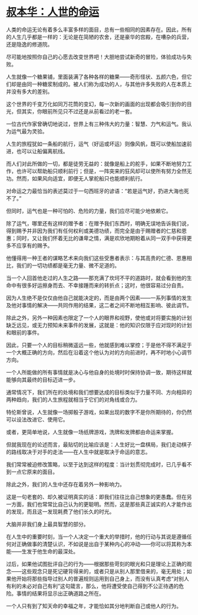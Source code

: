 <link href="../../css/style.css" rel="stylesheet" type="text/css" />

# [叔本华：人世的命运](http://www.360doc.cn/article/11770266_360754369.html)

<div class="p">

人类的命运无论有着多么丰富多样的面目，总有一些相同的因素存在。因此，所有的人生几乎都是一样的：无论是在简陋的农舍，还是豪华的宫殿，在嘈杂的兵营，还是隐逸的修道院。

尽可能地按照你自己的心愿去改变世界吧！大胆地尝试新奇的冒险，体验成功与失败。

人生就像一个糖果铺，里面装满了各种各样的糖果——奇形怪状、五颜六色，但它们却是由同一种糖浆制成的。被人们称为成功的人，与其他许多失败的人在本质上并没有多大的差别。

这个世界的千变万化如同万花筒的变幻，每一次新的画面的出现都会吸引到你的目光，但其实，你眼前所见只不过还是从前看过的老一套。

一位古代作家曾确切地说过，世界上有三种伟大的力量：智慧、力气和运气。我认为运气最为灵验。

人生的旅程犹如一条船的航行，运气（好运或坏运）则像风帆，既可以使船加速前进，也可以让船偏离航线。

而人们对此所做的一切，都是徒劳无益的：就像是船上的舵手，如果不断地努力工作，也许可以帮助船只顺利前行；但是，一阵突来的狂风却可以使所有努力全然无功。然而，如果风向适宜，即便无人掌舵船只也能顺利航行。

对命运之力最恰当的表述莫过于一句西班牙的谚语：“若是运气好，扔进大海也死不了。”

但同时，运气也是一种可怕的、危险的力量，我们应尽可能少地依赖它。

除了运气，哪里还有这样的赠予者：在赠予我们东西时，明确无误地告诉我们说，得到赐予并非因为我们有任何权利或美德功绩，而完全是由于赐赠者的仁慈和恩惠；同时，又让我们怀着无比的谦卑之情，满是欢欣地期盼着从同一双手中获得更多不应享有的赐予。

他懂得用一种王者的谋略艺术来向我们这些受惠者表示：与其高贵的仁德、恩惠相比，我们的一切功绩都是毫无力量、微不足道的。

当一个人回首他走过的人生之路——那充满了坎坷不平的道路时，就会看到他的生命中有很多好运擦身而去、不幸接踵而来的转折点；这时，他很容易过分自责。

因为人生绝不是仅仅由他自己就能决定的，而是由两个因素——一系列事情的发生及他对事情的解决——共同作用的结果，这二者之间不断地相互影响、彼此调节。

除此之外，另外一种因素也限定了一个人的眼界和视野，使他或对将要实施的计划缺乏远见，或无力预知未来事件的发展，这就是：他的知识仅限于应对现时的计划和眼前的事件。

因此，只要一个人的目标稍微遥远一些，他就感到难以掌控；于是他不得不满足于一个大概正确的方向，然后在沿着这个他认为对的方向前进时，再不时地小心调节方向。

一个人所能做的所有事情就是决心与他自身的处境时时保持协调一致，期待这样就能够向其最终的目标迈进一步。

通常情况下，我们所在的处境和我们想要达成的目标类似于力量不同、方向相异的两种趋向，我们的人生旅程就相当于它们的对角线或合力。

特伦斯曾说，人生就像一场掷骰子游戏，如果出现的数字不是你所期待的，你仍然可以设法改进它、使用它。

或者，更简单地说，人生就像一场纸牌游戏，洗牌和发牌都由命运来掌握。

但就我现在的论述而言，最贴切的比喻应该是：人生好比一盘棋局，我们走动棋子的路线取决于对手的走法——在人生中就是取决于命运的意志。

我们常常被迫修改策略，以至于达到这样的程度：当计划贯彻完成时，已几乎看不到一点它原来的面目。

除此之外，我们的人生中还存在着另外一种影响力。

这是一句老套的、却久被证明真实的话：即我们往往比自己想象的更愚蠢。但在另一方面，我们也常常比自己认为的更聪明。然而，这是那些真正诚实的人才能作出的发现，而且这一发现耗费了他们长久的时光。

大脑并非我们身上最具智慧的部分。

在人生中的重要时刻，当一个人决定一个重大的举措时，他的行动与其说是遵循任何对正确做事的清楚认识，不如说是出自于某种内心的冲动——你可以将其称为本能——生发于他生命的最深处。

过后，如果他试图批评自己的行为——根据那些苛刻的眼光和只是理论上正确的观念——这些观念只是死记硬背得来的，或者只是从别人那里借来的，毫无用处；如果他开始将那些指导过别人的普遍规则运用到自己身上，而没有认真考虑“对别人有利的未必对自己有利”这句箴言，那么，他将遭受使自己得到不公正待遇的危险。事情的结果将显示出正确道路之所在。

一个人只有到了知天命的幸福之年，才能恰如其分地判断自己或他人的行为。

</div>
